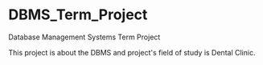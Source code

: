# DBMS_Term_Project
Database Management Systems Term Project


This project is about the DBMS and project's field of study is Dental Clinic.
